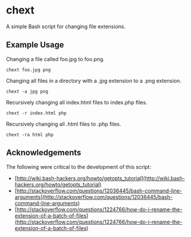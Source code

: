 chext
=====

A simple Bash script for changing file extensions.

Example Usage
-------------

Changing a file called foo.jpg to foo.png.
```
chext foo.jpg png
```

Changing all files in a directory with a .jpg extension to a .png extension.
```
chext -a jpg png
```

Recursively changing all index.html files to index.php files.
```
chext -r index.html php
```

Recursively changing all .html files to .php files.
```
chext -ra html php
```

Acknowledgements
----------------

The following were critical to the development of this script:

* [http://wiki.bash-hackers.org/howto/getopts_tutorial](http://wiki.bash-hackers.org/howto/getopts_tutorial)
* [http://stackoverflow.com/questions/12036445/bash-command-line-arguments](http://stackoverflow.com/questions/12036445/bash-command-line-arguments)
* [http://stackoverflow.com/questions/1224766/how-do-i-rename-the-extension-of-a-batch-of-files](http://stackoverflow.com/questions/1224766/how-do-i-rename-the-extension-of-a-batch-of-files)
